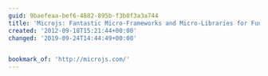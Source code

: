 ```yaml
---
guid: 9baefeaa-bef6-4882-895b-f3b0f3a3a744
title: 'Microjs: Fantastic Micro-Frameworks and Micro-Libraries for Fun and Profit!'
created: '2012-09-18T15:21:44+00:00'
changed: '2019-09-24T14:44:49+00:00'


bookmark_of: 'http://microjs.com/'
---
```





